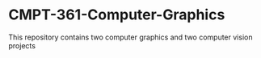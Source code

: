 # CMPT-361-Computer-Graphics
This repository contains two computer graphics and two computer vision projects
